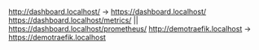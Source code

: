http://dashboard.localhost/ → https://dashboard.localhost/
https://dashboard.localhost/metrics/ || https://dashboard.localhost/prometheus/ 
http://demotraefik.localhost → https://demotraefik.localhost
